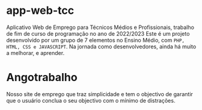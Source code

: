 # app-web-tcc
 Aplicativo Web de Emprego para Técnicos Médios e Profissionais, trabalho de fim de curso de programação no ano de 2022/2023
 Este é um projeto desenvolvido por um grupo de 7 elementos no Ensino Médio, com ``PHP, HTML, CSS e JAVASCRIPT``. Na jornada como desenvolvedores, ainda há muito a melhorar, e aprender. 
 # Angotrabalho
 Nosso site de emprego que traz simplicidade e tem o objectivo de garantir que o usuário conclua o seu objectivo com o mínimo de distrações.
